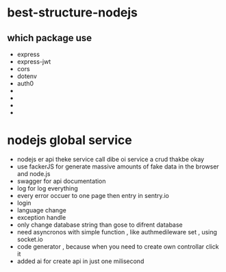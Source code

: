# best-structure-nodejs

## which package use 
- express
- express-jwt
- cors
- dotenv
- auth0
- 
- 
- 
- 

# nodejs global service
- nodejs er api theke service call dibe oi service a crud thakbe okay 
- use fackerJS for generate massive amounts of fake data in the browser and node.js
- swagger for api documentation
- log for log everything 
- every error occuer to one page then entry in sentry.io
- login 
- language change 
- exception handle 
- only change database string than gose to difrent database 
- need asyncronos with simple function , like authmedileware set , using socket.io
- code generator , because when you need to create own controllar click it 
- added ai for create api in just one milisecond 

